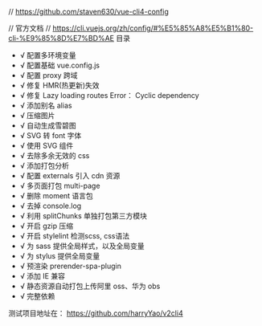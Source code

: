 // https://github.com/staven630/vue-cli4-config

// 官方文档
// https://cli.vuejs.org/zh/config/#%E5%85%A8%E5%B1%80-cli-%E9%85%8D%E7%BD%AE
目录

* √ 配置多环境变量
* √ 配置基础 vue.config.js
* √ 配置 proxy 跨域
* √ 修复 HMR(热更新)失效
* √ 修复 Lazy loading routes Error： Cyclic dependency
* √ 添加别名 alias
* √ 压缩图片
* √ 自动生成雪碧图
* √ SVG 转 font 字体
* √ 使用 SVG 组件
* √ 去除多余无效的 css
* √ 添加打包分析
* √ 配置 externals 引入 cdn 资源
* √ 多页面打包 multi-page
* √ 删除 moment 语言包
* √ 去掉 console.log
* √ 利用 splitChunks 单独打包第三方模块
* √ 开启 gzip 压缩
* √ 开启 stylelint 检测scss, css语法
* √ 为 sass 提供全局样式，以及全局变量
* √ 为 stylus 提供全局变量
* √ 预渲染 prerender-spa-plugin
* √ 添加 IE 兼容
* √ 静态资源自动打包上传阿里 oss、华为 obs
* √ 完整依赖


测试项目地址在：
https://github.com/harryYao/v2cli4